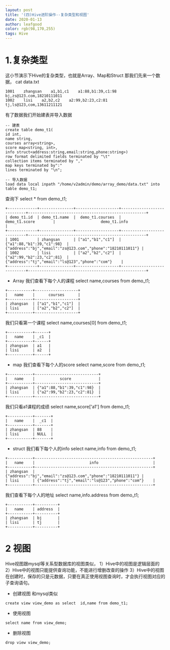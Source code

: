 ```yaml
---
layout: post
title: '(四)Hive进阶操作--复杂类型和视图'
date: 2020-01-13
author: leafgood
color: rgb(98,170,255)
tags: Hive
---
```


# 1.复杂类型
这小节演示下Hive的复杂类型，也就是Array、Map和Struct
那我们先来一个数据，
cat data.txt
```
1001	zhangsan	a1,b1,c1	a1:88,b1:39,c1:98	bj,zs@123.com,18210111011
1002	lisi	a2,b2,c2	a2:99,b2:23,c2:81	tj,ls@123,com,13611211121
```
有了数据我们开始建表并导入数据
```
-- 建表
create table demo_t1(
id int,
name string,
courses array<string>,
score map<string, int>,
info struct<address:string,email:string,phone:string>)
row format delimited fields terminated by "\t"
collection items terminated by ","
map keys terminated by":"
lines terminated by "\n";

-- 导入数据
load data local inpath "/home/v2admin/demo/array_demo/data.txt" into table demo_t1;
```
查询下 select * from demo_t1;
```
+-------------+---------------+-------------------+----------------------------+----------------------------------------------------+
| demo_t1.id  | demo_t1.name  |  demo_t1.courses  |       demo_t1.score        |                    demo_t1.info                    |
+-------------+---------------+-------------------+----------------------------+----------------------------------------------------+
| 1001        | zhangsan      | ["a1","b1","c1"]  | {"a1":88,"b1":39,"c1":98}  | {"address":"bj","email":"zs@123.com","phone":"18210111011"} |
| 1002        | lisi          | ["a2","b2","c2"]  | {"a2":99,"b2":23,"c2":81}  | {"address":"tj","email":"ls@123","phone":"com"}    |
+-------------+---------------+-------------------+----------------------------+----------------------------------------------------+

```

- Array
我们查看下每个人的课程
select name,courses from demo_t1;
```
+-----------+-------------------+
|   name    |      courses      |
+-----------+-------------------+
| zhangsan  | ["a1","b1","c1"]  |
| lisi      | ["a2","b2","c2"]  |
+-----------+-------------------+
```
我们只看第一个课程
select name,courses[0] from demo_t1;
```
+-----------+------+
|   name    | _c1  |
+-----------+------+
| zhangsan  | a1   |
| lisi      | a2   |
+-----------+------+
```
- map
我们查看下每个人的score
select name,score from demo_t1;
```
+-----------+----------------------------+
|   name    |           score            |
+-----------+----------------------------+
| zhangsan  | {"a1":88,"b1":39,"c1":98}  |
| lisi      | {"a2":99,"b2":23,"c2":81}  |
+-----------+----------------------------+
```
我们只看a1课程的成绩
select name,score['a1'] from demo_t1;
```
+-----------+-------+
|   name    |  _c1  |
+-----------+-------+
| zhangsan  | 88    |
| lisi      | NULL  |
+-----------+-------+

```

- struct
我们看下每个人的info
select name,info from demo_t1;
```
+-----------+----------------------------------------------------+
|   name    |                        info                        |
+-----------+----------------------------------------------------+
| zhangsan  | {"address":"bj","email":"zs@123.com","phone":"18210111011"} |
| lisi      | {"address":"tj","email":"ls@123","phone":"com"}    |
+-----------+----------------------------------------------------+
```
我们查看下每个人的地址
select name,info.address from demo_t1;
```
+-----------+----------+
|   name    | address  |
+-----------+----------+
| zhangsan  | bj       |
| lisi      | tj       |
+-----------+----------+
```

# 2 视图
Hive视图跟mysql等关系型数据库的视图类似，
1）Hive中的视图是逻辑层面的
2）Hive中的视图只能提供查询功能，不能进行增删改查的操作
3）Hive中的视图在创建时，保存的只是元数据，只要在真正使用视图查询时，才会执行视图对应的子查询语句。

- 创建视图
和mysql类似
```
create view view_demo as select  id,name from demo_t1;
```

- 使用视图
```
select name from view_demo;
```

- 删除视图
```
drop view view_demo;
```

